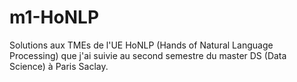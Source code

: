 # m1-HoNLP
Solutions aux TMEs de l'UE HoNLP (Hands of Natural Language Processing) que j'ai suivie au second semestre du master DS (Data Science) à Paris Saclay.
